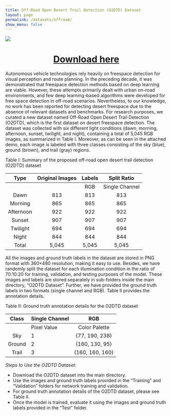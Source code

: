 ```yaml
---
title: Off-Road Open Desert Trail Detection (O2DTD) Dataset
layout: page
permalink: /datasets/offroad/
show_menu: false
---
```

<img src="/assets/O2DTD_Dataset_Demo_cropped.gif"/>
<h1 style="text-align:center"> <a href="https://1drv.ms/u/s!As-rscCX5HkvkHXf5vx7BMQ7dMqc?e=NjeVGb/"> Download here </a></h1>


Autonomous vehicle technologies rely heavily on freespace detection for visual perception and route planning. In the preceding decade, it was demonstrated that freespace detection methods based on deep learning are viable. However, these attempts primarily dealt with urban on-road environments, and few deep learning-based algorithms were developed for free space detection in off-road scenarios. Nevertheless, to our knowledge, no work has been reported for detecting desert freespace due to the absence of relevant datasets and benchmarks. For research purposes, we curated a new dataset named Off-Road Open Desert Trail Detection (O2DTD), which is the first dataset on desert freespace detection. The dataset was collected with six different light conditions (dawn, morning, afternoon, sunset, twilight, and night), containing a total of 5,045 RGB images, as summarized in Table I. Moreover, as can be seen in the attached demo, each image is labeled with three classes consisting of the sky (blue), ground (brown), and trail (gray) regions.

Table I: Summary of the proposed off-road open desert trail detection (O2DTD) dataset

|Type|Original Images|Labels|Split Ratio|
| :-: | :-: | :-: | :-: |
|||RGB|Single     Channel|Train (70%)|Val (10%)|Test (20%)|
|Dawn|813|813|813|569|81|163|
|Morning|865|865|865|606|87|172|
|Afternoon|922|922|922|645|92|185|
|Sunset|907|907|907|635|91|181|
|Twilight|694|694|694|486|69|139|
|Night|844|844|844|591|84|169|
|Total|5,045|5,045|5,045|3,532|504|1,009|

All the images and ground truth labels in the dataset are stored in PNG format with 360×480 resolution, making it easy to use. Besides, we have randomly split the dataset for each illumination condition in the ratio of 70:10:20 for training, validation, and testing purposes of the model. These images and labels are stored separately in sub-folders inside the main directory, “O2DTD Dataset”. Further, we have provided the ground truth labels in two formats (single channel and RGB). Table II provides the annotation details.

Table II:  Ground truth annotation details for the O2DTD dataset

|Class|Single Channel|RGB|
| :-: | :- | :-: |
||Pixel Value|Color Palette|
|Sky|1|(77, 190, 238)|
|Ground|2|(160, 130, 95)|
|Trail|3|(160, 160, 160)|


*Steps to Use the O2DTD Dataset:*

- Download the O2DTD dataset into the main directory.
- Use the images and ground truth labels provided in the “Training” and “Validation” folders for network training and validation.
- For ground truth annotation details of the O2DTD dataset, please see Table II. 
- Once the model is trained, evaluate it using the images and ground truth labels provided in the “Test” folder.

